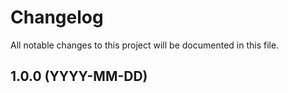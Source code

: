 # Changelog

All notable changes to this project will be documented in this file.

## 1.0.0 (YYYY-MM-DD)
